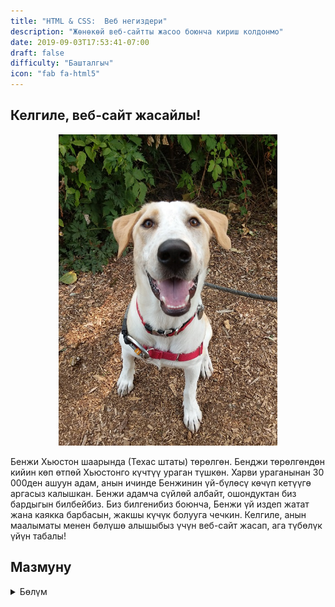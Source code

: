 ```yaml
---
title: "HTML & CSS:  Веб негиздери"
description: "Жөнөкөй веб-сайтты жасоо боюнча кириш колдонмо"
date: 2019-09-03T17:53:41-07:00
draft: false
difficulty: "Башталгыч"
icon: "fab fa-html5"
---
```


## Келгиле, веб-сайт жасайлы!

<p style="text-align: center; "><img src="media/meet-benji-sm.jpg?classes=border,shadow" alt="Benji the Dog" width="350"/></p>

Бенжи Хьюстон шаарында (Техас штаты) төрөлгөн. Бенджи төрөлгөндөн кийин көп өтпөй Хьюстонго күчтүү ураган түшкөн. Харви ураганынан 30 000ден ашуун адам, анын ичинде Бенжинин үй-бүлөсү көчүп кетүүгө аргасыз калышкан. Бенжи адамча сүйлөй албайт, ошондуктан биз бардыгын билбейбиз. Биз билгенибиз боюнча, Бенжи үй издеп жатат жана каякка барбасын, жакшы күчүк болууга чечкин. Келгиле, анын маалыматы менен бөлүшө алышыбыз үчүн веб-сайт жасап, ага түбөлүк үйүн табалы!

## Мазмуну

<details>
<summary>Бөлүм</summary>
{{% children /%}}
</details>
